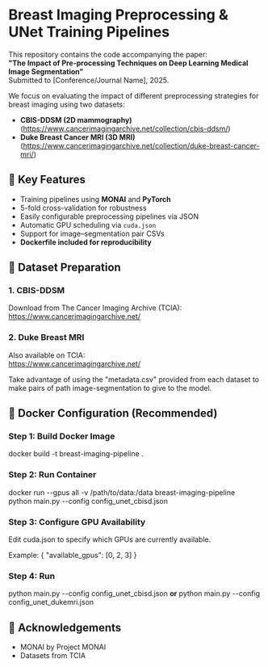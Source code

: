 # Breast Imaging Preprocessing & UNet Training Pipelines

This repository contains the code accompanying the paper:  
**"The Impact of Pre-processing Techniques on Deep Learning Medical Image Segmentation"**  
Submitted to [Conference/Journal Name], 2025.

We focus on evaluating the impact of different preprocessing strategies for breast imaging using two datasets:  
- **CBIS-DDSM (2D mammography)** (https://www.cancerimagingarchive.net/collection/cbis-ddsm/)
- **Duke Breast Cancer MRI (3D MRI)** (https://www.cancerimagingarchive.net/collection/duke-breast-cancer-mri/)

## 🧠 Key Features

- Training pipelines using **MONAI** and **PyTorch**
- 5-fold cross-validation for robustness
- Easily configurable preprocessing pipelines via JSON
- Automatic GPU scheduling via `cuda.json`
- Support for image–segmentation pair CSVs
- **Dockerfile included for reproducibility**

## 📁 Dataset Preparation

### 1. CBIS-DDSM
Download from The Cancer Imaging Archive (TCIA):  
https://www.cancerimagingarchive.net/

### 2. Duke Breast MRI
Also available on TCIA:  
https://www.cancerimagingarchive.net/

Take advantage of using the "metadata.csv" provided from each dataset to make pairs of path image-segmentation to give to the model. 

## 🐳 Docker Configuration (Recommended)
### Step 1: Build Docker Image
docker build -t breast-imaging-pipeline .

### Step 2: Run Container
docker run --gpus all -v /path/to/data:/data breast-imaging-pipeline \
    python main.py --config config_unet_cbisd.json

### Step 3: Configure GPU Availability
Edit cuda.json to specify which GPUs are currently available. 

Example:
{
  "available_gpus": [0, 2, 3]
}

### Step 4: Run
python main.py --config config_unet_cbisd.json
**or**
python main.py --config config_unet_dukemri.json

## 🤝 Acknowledgements
- MONAI by Project MONAI
- Datasets from TCIA
